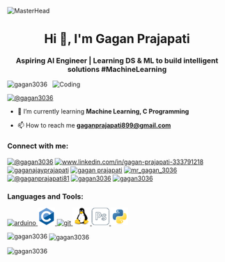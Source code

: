 ![MasterHead](https://user-images.githubusercontent.com/74038190/241765440-80728820-e06b-4f96-9c9e-9df46f0cc0a5.gif)
<h1 align="center">Hi 👋, I'm Gagan Prajapati</h1>
<h3 align="center">Aspiring AI Engineer | Learning DS & ML to build intelligent solutions #MachineLearning</h3>
<img align="right" alt="Coding" width="400" src="https://cdn.dribbble.com/users/1708816/screenshots/15637256/media/f9826f0af8a49462f048262a8502035b.gif">



<p align="left"> <img src="https://komarev.com/ghpvc/?username=gagan3036&label=Profile%20views&color=0e75b6&style=flat" alt="gagan3036" /> </p>

<p align="left"> <a href="https://twitter.com/@gagan3036" target="blank"><img src="https://img.shields.io/twitter/follow/@gagan3036?logo=twitter&style=for-the-badge" alt="@gagan3036" /></a> </p>

- 🌱 I’m currently learning **Machine Learning, C Programming**

- 📫 How to reach me **gaganprajapati899@gmail.com**

<h3 align="left">Connect with me:</h3>
<p align="left">
<a href="https://twitter.com/@gagan3036" target="blank"><img align="center" src="https://raw.githubusercontent.com/rahuldkjain/github-profile-readme-generator/master/src/images/icons/Social/twitter.svg" alt="@gagan3036" height="30" width="40" /></a>
<a href="https://linkedin.com/in/gagan-prajapati-333791218" target="blank"><img align="center" src="https://raw.githubusercontent.com/rahuldkjain/github-profile-readme-generator/master/src/images/icons/Social/linked-in-alt.svg" alt="www.linkedin.com/in/gagan-prajapati-333791218" height="30" width="40" /></a>
<a href="https://kaggle.com/gaganajayprajapati" target="blank"><img align="center" src="https://raw.githubusercontent.com/rahuldkjain/github-profile-readme-generator/master/src/images/icons/Social/kaggle.svg" alt="gaganajayprajapati" height="30" width="40" /></a>
<a href="https://fb.com/gagan prajapati" target="blank"><img align="center" src="https://raw.githubusercontent.com/rahuldkjain/github-profile-readme-generator/master/src/images/icons/Social/facebook.svg" alt="gagan prajapati" height="30" width="40" /></a>
<a href="https://instagram.com/mr_gagan_3036" target="blank"><img align="center" src="https://raw.githubusercontent.com/rahuldkjain/github-profile-readme-generator/master/src/images/icons/Social/instagram.svg" alt="mr_gagan_3036" height="30" width="40" /></a>
<a href="https://www.hackerrank.com/@gaganprajapati81" target="blank"><img align="center" src="https://raw.githubusercontent.com/rahuldkjain/github-profile-readme-generator/master/src/images/icons/Social/hackerrank.svg" alt="@gaganprajapati81" height="30" width="40" /></a>
<a href="https://www.leetcode.com/gagan3036" target="blank"><img align="center" src="https://raw.githubusercontent.com/rahuldkjain/github-profile-readme-generator/master/src/images/icons/Social/leet-code.svg" alt="gagan3036" height="30" width="40" /></a>
<a href="https://discord.gg/gagan3036" target="blank"><img align="center" src="https://raw.githubusercontent.com/rahuldkjain/github-profile-readme-generator/master/src/images/icons/Social/discord.svg" alt="gagan3036" height="30" width="40" /></a>
</p>

<h3 align="left">Languages and Tools:</h3>
<p align="left"> <a href="https://www.arduino.cc/" target="_blank" rel="noreferrer"> <img src="https://cdn.worldvectorlogo.com/logos/arduino-1.svg" alt="arduino" width="40" height="40"/> </a> <a href="https://www.cprogramming.com/" target="_blank" rel="noreferrer"> <img src="https://raw.githubusercontent.com/devicons/devicon/master/icons/c/c-original.svg" alt="c" width="40" height="40"/> </a> <a href="https://git-scm.com/" target="_blank" rel="noreferrer"> <img src="https://www.vectorlogo.zone/logos/git-scm/git-scm-icon.svg" alt="git" width="40" height="40"/> </a> <a href="https://www.linux.org/" target="_blank" rel="noreferrer"> <img src="https://raw.githubusercontent.com/devicons/devicon/master/icons/linux/linux-original.svg" alt="linux" width="40" height="40"/> </a> <a href="https://www.photoshop.com/en" target="_blank" rel="noreferrer"> <img src="https://raw.githubusercontent.com/devicons/devicon/master/icons/photoshop/photoshop-line.svg" alt="photoshop" width="40" height="40"/> </a> <a href="https://www.python.org" target="_blank" rel="noreferrer"> <img src="https://raw.githubusercontent.com/devicons/devicon/master/icons/python/python-original.svg" alt="python" width="40" height="40"/> </a> </p>

<p><img align="left" src="https://github-readme-stats.vercel.app/api/top-langs?username=gagan3036&show_icons=true&locale=en&layout=compact" alt="gagan3036" /></p>

<p>&nbsp;<img align="center" src="https://github-readme-stats.vercel.app/api?username=gagan3036&show_icons=true&locale=en" alt="gagan3036" /></p>

<p><img align="center" src="https://github-readme-streak-stats.herokuapp.com/?user=gagan3036&" alt="gagan3036" /></p>
